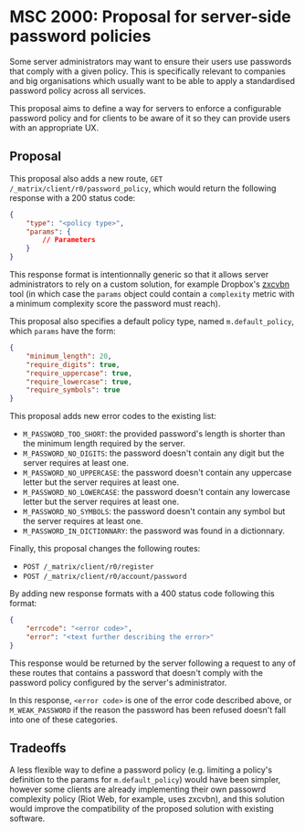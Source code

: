 # MSC 2000: Proposal for server-side password policies

Some server administrators may want to ensure their users use passwords that
comply with a given policy. This is specifically relevant to companies and big
organisations which usually want to be able to apply a standardised password
policy across all services.

This proposal aims to define a way for servers to enforce a configurable
password policy and for clients to be aware of it so they can provide users with
an appropriate UX.

## Proposal

This proposal also adds a new route, `GET /_matrix/client/r0/password_policy`,
which would return the following response with a 200 status code:

```json
{
    "type": "<policy type>",
    "params": {
        // Parameters
    }
}
```

This response format is intentionnally generic so that it allows server
administrators to rely on a custom solution, for example Dropbox's
[zxcvbn](https://github.com/dropbox/zxcvbn) tool (in which case the `params`
object could contain a `complexity` metric with a minimum complexity score the
password must reach).

This proposal also specifies a default policy type, named `m.default_policy`,
which `params` have the form:

```json
{
    "minimum_length": 20,
    "require_digits": true,
    "require_uppercase": true,
    "require_lowercase": true,
    "require_symbols": true
}
```

This proposal adds new error codes to the existing list:

* `M_PASSWORD_TOO_SHORT`: the provided password's length is shorter than the
  minimum length required by the server.
* `M_PASSWORD_NO_DIGITS`: the password doesn't contain any digit but the server
  requires at least one.
* `M_PASSWORD_NO_UPPERCASE`: the password doesn't contain any uppercase letter
  but the server requires at least one.
* `M_PASSWORD_NO_LOWERCASE`: the password doesn't contain any lowercase letter
  but the server requires at least one.
* `M_PASSWORD_NO_SYMBOLS`: the password doesn't contain any symbol but the
  server requires at least one.
* `M_PASSWORD_IN_DICTIONNARY`: the password was found in a dictionnary.

Finally, this proposal changes the following routes:

* `POST /_matrix/client/r0/register`
* `POST /_matrix/client/r0/account/password`

By adding new response formats with a 400 status code following this format:

```json
{
    "errcode": "<error code>",
    "error": "<text further describing the error>"
}
```

This response would be returned by the server following a request to any of
these routes that contains a password that doesn't comply with the password
policy configured by the server's administrator.

In this response, `<error code>` is one of the error code described above, or
`M_WEAK_PASSWORD` if the reason the password has been refused doesn't fall into
one of these categories.

## Tradeoffs

A less flexible way to define a password policy (e.g. limiting a policy's
definition to the params for `m.default_policy`) would have been simpler,
however some clients are already implementing their own passowrd complexity
policy (Riot Web, for example, uses zxcvbn), and this solution would improve the
compatibility of the proposed solution with existing software.

